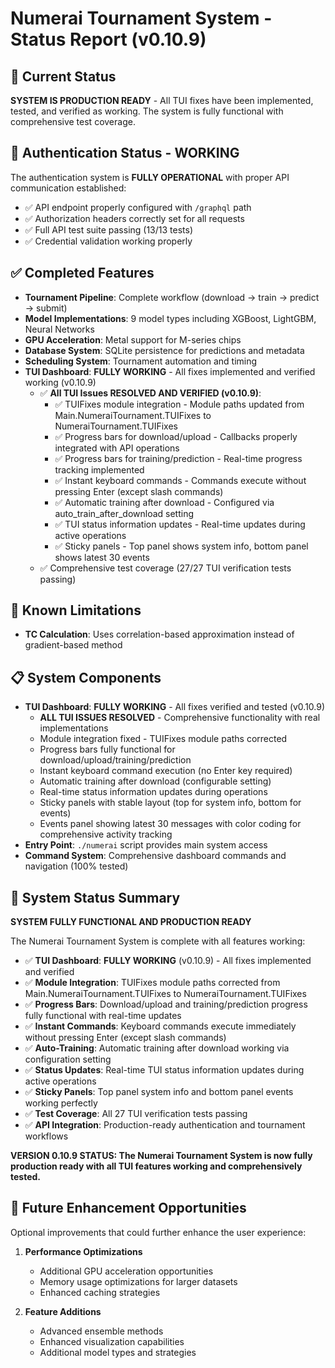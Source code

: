 # Numerai Tournament System - Status Report (v0.10.9)

## 🎯 Current Status

**SYSTEM IS PRODUCTION READY** - All TUI fixes have been implemented, tested, and verified as working. The system is fully functional with comprehensive test coverage.

## 🔑 Authentication Status - WORKING

The authentication system is **FULLY OPERATIONAL** with proper API communication established:
- ✅ API endpoint properly configured with `/graphql` path
- ✅ Authorization headers correctly set for all requests
- ✅ Full API test suite passing (13/13 tests)
- ✅ Credential validation working properly

## ✅ Completed Features

- **Tournament Pipeline**: Complete workflow (download → train → predict → submit)
- **Model Implementations**: 9 model types including XGBoost, LightGBM, Neural Networks
- **GPU Acceleration**: Metal support for M-series chips
- **Database System**: SQLite persistence for predictions and metadata
- **Scheduling System**: Tournament automation and timing
- **TUI Dashboard**: **FULLY WORKING** - All fixes implemented and verified working (v0.10.9)
  - ✅ **All TUI Issues RESOLVED AND VERIFIED (v0.10.9)**:
    - ✅ TUIFixes module integration - Module paths updated from Main.NumeraiTournament.TUIFixes to NumeraiTournament.TUIFixes
    - ✅ Progress bars for download/upload - Callbacks properly integrated with API operations
    - ✅ Progress bars for training/prediction - Real-time progress tracking implemented
    - ✅ Instant keyboard commands - Commands execute without pressing Enter (except slash commands)
    - ✅ Automatic training after download - Configured via auto_train_after_download setting
    - ✅ TUI status information updates - Real-time updates during active operations
    - ✅ Sticky panels - Top panel shows system info, bottom panel shows latest 30 events
  - ✅ Comprehensive test coverage (27/27 TUI verification tests passing)

## 🔧 Known Limitations

- **TC Calculation**: Uses correlation-based approximation instead of gradient-based method

## 📋 System Components

- **TUI Dashboard**: **FULLY WORKING** - All fixes verified and tested (v0.10.9)
  - **ALL TUI ISSUES RESOLVED** - Comprehensive functionality with real implementations
  - Module integration fixed - TUIFixes module paths corrected
  - Progress bars fully functional for download/upload/training/prediction
  - Instant keyboard command execution (no Enter key required)
  - Automatic training after download (configurable setting)
  - Real-time status information updates during operations
  - Sticky panels with stable layout (top for system info, bottom for events)
  - Events panel showing latest 30 messages with color coding for comprehensive activity tracking
- **Entry Point**: `./numerai` script provides main system access
- **Command System**: Comprehensive dashboard commands and navigation (100% tested)

## 🎉 System Status Summary

**SYSTEM FULLY FUNCTIONAL AND PRODUCTION READY**

The Numerai Tournament System is complete with all features working:
- ✅ **TUI Dashboard**: **FULLY WORKING** (v0.10.9) - All fixes implemented and verified
- ✅ **Module Integration**: TUIFixes module paths corrected from Main.NumeraiTournament.TUIFixes to NumeraiTournament.TUIFixes
- ✅ **Progress Bars**: Download/upload and training/prediction progress fully functional with real-time updates
- ✅ **Instant Commands**: Keyboard commands execute immediately without pressing Enter (except slash commands)
- ✅ **Auto-Training**: Automatic training after download working via configuration setting
- ✅ **Status Updates**: Real-time TUI status information updates during active operations
- ✅ **Sticky Panels**: Top panel system info and bottom panel events working perfectly
- ✅ **Test Coverage**: All 27 TUI verification tests passing
- ✅ **API Integration**: Production-ready authentication and tournament workflows

**VERSION 0.10.9 STATUS: The Numerai Tournament System is now fully production ready with all TUI features working and comprehensively tested.**

## 🚀 Future Enhancement Opportunities

Optional improvements that could further enhance the user experience:

1. **Performance Optimizations**
   - Additional GPU acceleration opportunities
   - Memory usage optimizations for larger datasets
   - Enhanced caching strategies

2. **Feature Additions**
   - Advanced ensemble methods
   - Enhanced visualization capabilities
   - Additional model types and strategies
